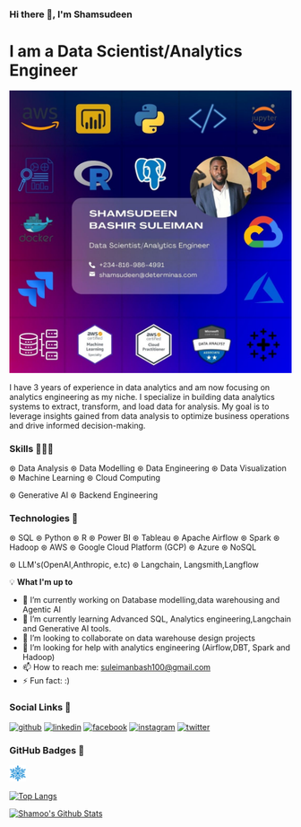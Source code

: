 ### Hi there 👋, I'm **Shamsudeen**
# I am a Data Scientist/Analytics Engineer
![I am a Data Scientist/Analytics Engineer](https://github.com/Shamoo100/Shamoo_Lytics/blob/78eee5b1e3cb250a2fff4ad0553d9f38a6da951e/DS%20Profile%20Card.jpg)

I have 3 years of experience in data analytics and am now focusing on analytics engineering as my niche. I specialize in building data analytics systems to extract, transform, and load data for analysis. My goal is to leverage insights gained from data analysis to optimize business operations and drive informed decision-making.

### **Skills** 👨🏾‍💻 
⊛ Data Analysis
⊛ Data Modelling 
⊛ Data Engineering
⊛ Data Visualization
⊛ Machine Learning 
⊛ Cloud Computing

⊛ Generative AI 
⊛ Backend Engineering

### **Technologies** :rocket:
⊛ SQL
⊛ Python
⊛ R
⊛ Power BI
⊛ Tableau
⊛ Apache Airflow
⊛ Spark
⊛ Hadoop
⊛ AWS
⊛ Google Cloud Platform (GCP)
⊛ Azure
⊛ NoSQL

⊛ LLM's(OpenAI,Anthropic, e.tc) 
⊛ Langchain, Langsmith,Langflow 


💡 **What I'm up to**

- 🔭 I’m currently working on Database modelling,data warehousing and Agentic AI
- 🌱 I’m currently learning Advanced SQL, Analytics engineering,Langchain and Generative AI tools.
- 👯 I’m looking to collaborate on data warehouse design projects 
- 🤔 I’m looking for help with analytics engineering (Airflow,DBT, Spark and Hadoop)
- 📫 How to reach me: suleimanbash100@gmail.com 
- ⚡ Fun fact: :) 

### **Social Links** 🔗
[<img src='https://cdn.jsdelivr.net/npm/simple-icons@6.6.0/icons/github.svg' alt='github' height='30'>](https://github.com/Shamoo100) 
[<img src='https://cdn.jsdelivr.net/npm/simple-icons@6.6.0/icons/linkedin.svg' alt='linkedin' height='30'>](https://www.linkedin.com/in/suleiman-bashir-shamsudeen-9061755b//)
[<img src='https://cdn.jsdelivr.net/npm/simple-icons@6.6.0/icons/facebook.svg' alt='facebook' height='30'>](https://www.facebook.com/@shamoo100) 
[<img src='https://cdn.jsdelivr.net/npm/simple-icons@6.6.0/icons/instagram.svg' alt='instagram' height='30'>](https://www.instagram.com/@shamoo_100/)
[<img src='https://cdn.jsdelivr.net/npm/simple-icons@6.6.0/icons/twitter.svg' alt='twitter' height='30'>](https://twitter.com/@royaldeen)  

### **GitHub Badges** 🔰

<a href='https://archiveprogram.github.com/'><img src='https://raw.githubusercontent.com/acervenky/animated-github-badges/master/assets/acbadge.gif' width='30' height='30'></a> 

[![Top Langs](https://github-readme-stats.vercel.app/api/top-langs/?username=Shamoo100)](https://github.com/anuraghazra/github-readme-stats)

<a href="https://github.com/Shamoo100/github-readme-stats"><img alt="Shamoo's Github Stats" src="https://github-readme-stats.vercel.app/api?username=Shamoo100&show_icons=true&count_private=true&theme=algolia" height="192px"/></a>
